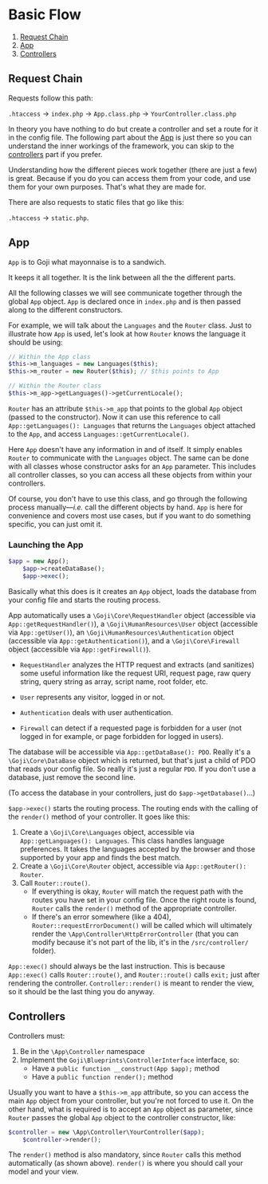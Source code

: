 Basic Flow
==========

1. [Request Chain](#request-chain)
2. [App](#app)
3. [Controllers](#controllers)

Request Chain
-------------

Requests follow this path:

`.htaccess` &rarr; `index.php` &rarr; `App.class.php` &rarr; `YourController.class.php`

In theory you have nothing to do but create a controller and set a route for it in the config
file. The following part about the [App](#app) is just there so you can understand the inner
workings of the framework, you can skip to the [controllers](#controllers) part if you prefer.

Understanding how the different pieces work together (there are just a few) is great. Because if
you do you can access them from your code, and use them for your own purposes. That's what they
are made for.

There are also requests to static files that go like this:

`.htaccess` &rarr; `static.php`.

App
---

`App` is to Goji what mayonnaise is to a sandwich.

It keeps it all together. It is the link between all the the different parts.

All the following classes we will see communicate together through the global `App` object.
`App` is declared once in `index.php` and is then passed along to the different constructors.

For example, we will talk about the `Languages` and the `Router` class. Just to illustrate
how `App` is used, let's look at how `Router` knows the language it should be using:

```php
// Within the App class
$this->m_languages = new Languages($this);
$this->m_router = new Router($this); // $this points to App

// Within the Router class
$this->m_app->getLanguages()->getCurrentLocale();
```

`Router` has an attribute `$this->m_app` that points to the global `App` object (passed to the
constructor). Now it can use this reference to call `App::getLanguages(): Languages` that
returns the `Languages` object attached to the `App`, and access `Languages::getCurrentLocale()`.

Here `App` doesn't have any information in and of itself. It simply enables `Router` to communicate
with the `Languages` object. The same can be done with all classes whose constructor asks for an `App`
parameter. This includes all controller classes, so you can access all these objects from within
your controllers.

Of course, you don't have to use this class, and go through the following process manually—*i.e.*
call the different objects by hand. `App` is here for convenience and covers most use cases,
but if you want to do something specific, you can just omit it.

### Launching the App

```php
$app = new App();
    $app->createDataBase();
    $app->exec();
```

Basically what this does is it creates an `App` object, loads the database from your config file
and starts the routing process.

App automatically uses a `\Goji\Core\RequestHandler` object (accessible via `App::getRequestHandler()`),
a `\Goji\HumanResources\User` object (accessible via `App::getUser()`), an `\Goji\HumanResources\Authentication` object
(accessible via `App::getAuthentication()`), and a `\Goji\Core\Firewall` object (accessible via `App::getFirewall()`).

- `RequestHandler` analyzes the HTTP request and extracts (and sanitizes) some useful information like
the request URI, request page, raw query string, query string as array, script name, root folder, etc.

- `User` represents any visitor, logged in or not.

- `Authentication` deals with user authentication.

- `Firewall` can detect if a requested page is forbidden for a user (not logged in for example, or
page forbidden for logged in users).

The database will be accessible via `App::getDataBase(): PDO`. Really it's a `\Goji\Core\DataBase`
object which is returned, but that's just a child of PDO that reads your config file. So really it's
just a regular `PDO`. If you don't use a database, just remove the second line.

(To access the database in your controllers, just do `$app->getDatabase()`...)

`$app->exec()` starts the routing process. The routing ends with the calling of the `render()` method
of your controller. It goes like this:

1. Create a `\Goji\Core\Languages` object, accessible via `App::getLanguages(): Languages`. This class
   handles language preferences. It takes the languages accepted by the browser and those supported by
   your app and finds the best match.
2. Create a `\Goji\Core\Router` object, accessible via `App::getRouter(): Router`.
3. Call `Router::route()`.
	- If everything is okay, `Router` will match the request path with the routes you have set in your
	  config file. Once the right route is found, `Router` calls the `render()` method of the appropriate
	  controller.
	- If there's an error somewhere (like a 404), `Router::requestErrorDocument()` will be called which
	  will ultimately render the `\App\Controller\HttpErrorController` (that you can modify because it's
	  not part of the lib, it's in the `/src/controller/` folder).

`App::exec()` should always be the last instruction. This is because `App::exec()` calls  `Router::route()`,
and `Router::route()` calls `exit;` just after rendering the controller. `Controller::render()` is meant to
render the view, so it should be the last thing you do anyway.

Controllers
-----------

Controllers must:

1. Be in the `\App\Controller` namespace
2. Implement the `Goji\Blueprints\ControllerInterface` interface, so:
	- Have a `public function __construct(App $app);` method
	- Have a `public function render();` method

Usually you want to have a `$this->m_app` attribute, so you can access the main `App` object from your
controller, but you're not forced to use it. On the other hand, what is required is to accept an `App`
object as parameter, since `Router` passes the global `App` object to the controller constructor, like:

```php
$controller = new \App\Controller\YourController($app);
    $controller->render();
```

The `render()` method is also mandatory, since `Router` calls this method automatically (as shown above).
`render()` is where you should call your model and your view.
